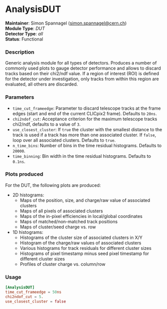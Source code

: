 # AnalysisDUT
**Maintainer**: Simon Spannagel (<simon.spannagel@cern.ch>)  
**Module Type**: *DUT*  
**Detector Type**: *all*  
**Status**: Functional

### Description
Generic analysis module for all types of detectors. Produces a number of commonly used plots to gauge detector performance and allows to discard tracks based on their chi2/ndf value.
If a region of interest (ROI) is defined for the detector under investigation, only tracks from within this region are evaluated, all others are discarded.

### Parameters
* `time_cut_frameedge`: Parameter to discard telescope tracks at the frame edges (start and end of the current CLICpix2 frame). Defaults to `20ns`.
* `chi2ndof_cut`: Acceptance criterion for the maximum telescope tracks chi2/ndf, defaults to a value of `3`.
* `use_closest_cluster`: If `true` the cluster with the smallest distance to the track is used if a track has more than one associated cluster. If `false`, loop over all associated clusters. Defaults to `true`.
* `n_time_bins`: Number of bins in the time residual histograms. Defaults to `20000`.
* `time_binning`: Bin width in the time residual histograms. Defaults to `0.1ns`.

### Plots produced

For the DUT, the following plots are produced:

* 2D histograms:
    * Maps of the position, size, and charge/raw value of associated clusters
    * Maps of all pixels of associated clusters
    * Maps of the in-pixel efficiencies in local/global coordinates
    * Maps of matched/non-matched track positions
    * Maps of cluster/seed charge vs. row
* 1D histograms:
    * Histograms of the cluster size of associated clusters in X/Y
    * Histogram of the charge/raw values of associated clusters
    * Various histograms for track residuals for different cluster sizes
    * Histograms of pixel timestamp minus seed pixel timestamp for different cluster sizes
    * Profiles of cluster charge vs. column/row

### Usage
```toml
[AnalysisDUT]
time_cut_frameedge = 50ns
chi2ndof_cut = 5.
use_closest_cluster = false
```
